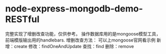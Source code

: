 # node-express-mongodb-demo-RESTful
完整实现了增删改查功能，仅供参考。
操作数据库用的是mongoose模型工具，前端模版输出用的handlebars.
增删改查方法：
可以上mongoose官网看示例
新增：create
修改：findOneAndUpdate
查找：find
删除：remove

